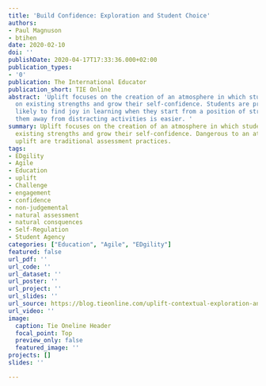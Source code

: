 ```yaml
---
title: 'Build Confidence: Exploration and Student Choice'
authors:
- Paul Magnuson
- btihen
date: 2020-02-10
doi: ''
publishDate: 2020-04-17T17:33:36.000+02:00
publication_types:
- '0'
publication: The International Educator
publication_short: TIE Online
abstract: 'Uplift focuses on the creation of an atmosphere in which students build
  on existing strengths and grow their self-confidence. Students are probably more
  likely to find joy in learning when they start from a position of strength and redirecting
  them away from distracting activities is easier. '
summary: Uplift focuses on the creation of an atmosphere in which students build on
  existing strengths and grow their self-confidence. Dangerous to an atmosphere of
  uplift are traditional assessment practices.
tags:
- EDgility
- Agile
- Education
- uplift
- Challenge
- engagement
- confidence
- non-judgemental
- natural assessment
- natural consquences
- Self-Regulation
- Student Agency
categories: ["Education", "Agile", "EDgility"]
featured: false
url_pdf: ''
url_code: ''
url_dataset: ''
url_poster: ''
url_project: ''
url_slides: ''
url_source: https://blog.tieonline.com/uplift-contextual-exploration-and-building-student-confidence/
url_video: ''
image:
  caption: Tie Oneline Header
  focal_point: Top
  preview_only: false
  featured_image: ''
projects: []
slides: ''

---
```

